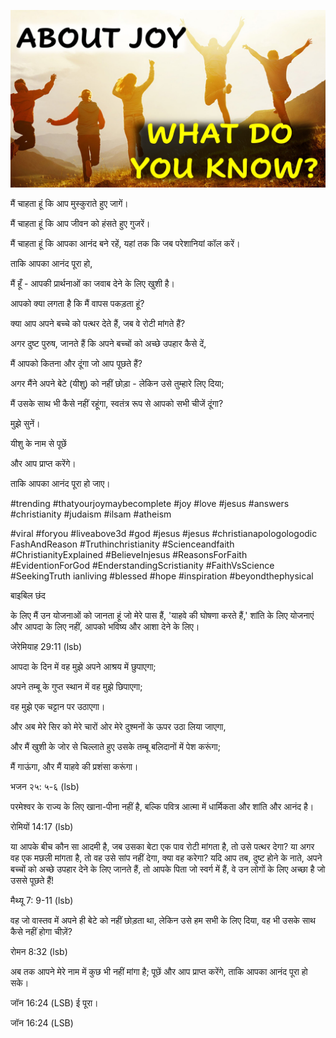 ![Video cover image](../cover.jpg "cover photo")

मैं चाहता हूं कि आप मुस्कुराते हुए जागें।

मैं चाहता हूं कि आप जीवन को हंसते हुए गुजरें।

मैं चाहता हूं कि आपका आनंद बने रहें, यहां तक ​​कि जब परेशानियां कॉल करें।

ताकि आपका आनंद पूरा हो,

मैं हूँ - आपकी प्रार्थनाओं का जवाब देने के लिए खुशी है।

आपको क्या लगता है कि मैं वापस पकड़ता हूं?

क्या आप अपने बच्चे को पत्थर देते हैं, जब वे रोटी मांगते हैं?

अगर दुष्ट पुरुष, जानते हैं कि अपने बच्चों को अच्छे उपहार कैसे दें,

मैं आपको कितना और दूंगा जो आप पूछते हैं?

अगर मैंने अपने बेटे (यीशु) को नहीं छोड़ा - लेकिन उसे तुम्हारे लिए दिया;

मैं उसके साथ भी कैसे नहीं रहूंगा, स्वतंत्र रूप से आपको सभी चीजें दूंगा?

मुझे सुनें।

यीशु के नाम से पूछें

और आप प्राप्त करेंगे।

ताकि आपका आनंद पूरा हो जाए।

#trending #thatyourjoymaybecomplete #joy #love #jesus #answers #christianity #judaism #ilsam #atheism

#viral #foryou #liveabove3d #god #jesus #jesus #christianapologologodic FashAndReason #Truthinchristianity #Scienceandfaith #ChristianityExplained #BelieveInjesus #ReasonsForFaith #EvidentionForGod #EnderstandingScristianity #FaithVsScience #SeekingTruth ianliving #blessed #hope #inspiration #beyondthephysical

बाइबिल छंद

के लिए मैं उन योजनाओं को जानता हूं जो मेरे पास हैं, 'याहवे की घोषणा करते हैं,' शांति के लिए योजनाएं और आपदा के लिए नहीं, आपको भविष्य और आशा देने के लिए।

जेरेमियाह 29:11 (lsb)

आपदा के दिन में वह मुझे अपने आश्रय में छुपाएगा;

अपने तम्बू के गुप्त स्थान में वह मुझे छिपाएगा;

वह मुझे एक चट्टान पर उठाएगा।

और अब मेरे सिर को मेरे चारों ओर मेरे दुश्मनों के ऊपर उठा लिया जाएगा,

और मैं खुशी के जोर से चिल्लाते हुए उसके तम्बू बलिदानों में पेश करूंगा;

मैं गाऊंगा, और मैं याहवे की प्रशंसा करूंगा।

भजन २५: ५-६ (lsb)

परमेश्वर के राज्य के लिए खाना-पीना नहीं है, बल्कि पवित्र आत्मा में धार्मिकता और शांति और आनंद है।

रोमियों 14:17 (lsb)

या आपके बीच कौन सा आदमी है, जब उसका बेटा एक पाव रोटी मांगता है, तो उसे पत्थर देगा? या अगर वह एक मछली मांगता है, तो वह उसे सांप नहीं देगा, क्या वह करेगा? यदि आप तब, दुष्ट होने के नाते, अपने बच्चों को अच्छे उपहार देने के लिए जानते हैं, तो आपके पिता जो स्वर्ग में हैं, वे उन लोगों के लिए अच्छा है जो उससे पूछते हैं!

मैथ्यू 7: 9-11 (lsb)

वह जो वास्तव में अपने ही बेटे को नहीं छोड़ता था, लेकिन उसे हम सभी के लिए दिया, वह भी उसके साथ कैसे नहीं होगा चीज़ें?

रोमन 8:32 (lsb)

अब तक आपने मेरे नाम में कुछ भी नहीं मांगा है; पूछें और आप प्राप्त करेंगे, ताकि आपका आनंद पूरा हो सके।

जॉन 16:24 (LSB) ई पूरा।

जॉन 16:24 (LSB)